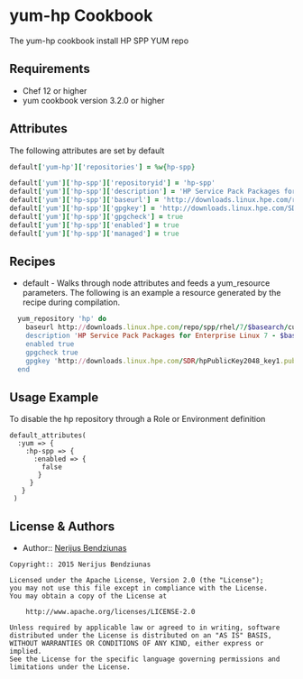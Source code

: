 yum-hp Cookbook
============

The yum-hp cookbook install HP SPP YUM repo

Requirements
------------
* Chef 12 or higher
* yum cookbook version 3.2.0 or higher

Attributes
----------
The following attributes are set by default

``` ruby
default['yum-hp']['repositories'] = %w{hp-spp}
```

``` ruby
default['yum']['hp-spp']['repositoryid'] = 'hp-spp'
default['yum']['hp-spp']['description'] = 'HP Service Pack Packages for Enterprise Linux 7 - $basearch'
default['yum']['hp-spp']['baseurl'] = 'http://downloads.linux.hpe.com/repo/spp/rhel/7/$basearch/current'
default['yum']['hp-spp']['gpgkey'] = 'http://downloads.linux.hpe.com/SDR/hpPublicKey2048_key1.pub'
default['yum']['hp-spp']['gpgcheck'] = true
default['yum']['hp-spp']['enabled'] = true
default['yum']['hp-spp']['managed'] = true
```

Recipes
-------
* default - Walks through node attributes and feeds a yum_resource
  parameters. The following is an example a resource generated by the
  recipe during compilation.

```ruby
  yum_repository 'hp' do
    baseurl http://downloads.linux.hpe.com/repo/spp/rhel/7/$basearch/current'
    description 'HP Service Pack Packages for Enterprise Linux 7 - $basearch'
    enabled true
    gpgcheck true
    gpgkey 'http://downloads.linux.hpe.com/SDR/hpPublicKey2048_key1.pub'
  end
```

Usage Example
-------------
To disable the hp repository through a Role or Environment definition

```
default_attributes(
  :yum => {
    :hp-spp => {
      :enabled => {
        false
       }
     }
   }
 )
```

License & Authors
-----------------
- Author:: [Nerijus Bendziunas](https://github.com/benner)

```text
Copyright:: 2015 Nerijus Bendziunas

Licensed under the Apache License, Version 2.0 (the "License");
you may not use this file except in compliance with the License.
You may obtain a copy of the License at

    http://www.apache.org/licenses/LICENSE-2.0

Unless required by applicable law or agreed to in writing, software
distributed under the License is distributed on an "AS IS" BASIS,
WITHOUT WARRANTIES OR CONDITIONS OF ANY KIND, either express or implied.
See the License for the specific language governing permissions and
limitations under the License.
```
